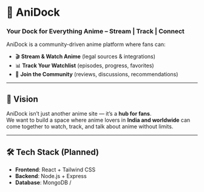 # 🌊 AniDock

### Your Dock for Everything Anime – Stream | Track | Connect  

AniDock is a community-driven anime platform where fans can:  
- 🎬 **Stream & Watch Anime** (legal sources & integrations)  
- 📊 **Track Your Watchlist** (episodes, progress, favorites)  
- 💬 **Join the Community** (reviews, discussions, recommendations)  

---

## 🚀 Vision  
AniDock isn’t just another anime site — it’s a **hub for fans**.  
We want to build a space where anime lovers in **India and worldwide** can come together to watch, track, and talk about anime without limits.  

---

## 🛠️ Tech Stack (Planned)
- **Frontend**: React + Tailwind CSS  
- **Backend**: Node.js + Express  
- **Database**: MongoDB /
